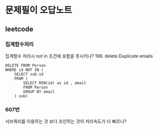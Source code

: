 # 문제필이 오답노트

## leetcode 

### 집계함수처리
집계함수 처리시 not in 조건에 포함을 못시키나?
196. delete Duplicate emails
```
DELETE FROM Person
WHERE id NOT IN (
    SELECT sub.id
    FROM (
        SELECT MIN(id) as id , email
        FROM Person
        GROUP BY email
    ) sub)
```
### 607번
서브쿼리를 이용하는 것 보다 조인하는 것이 처리속도가 더 빠르나?

